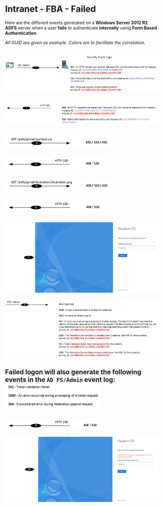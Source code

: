 ﻿# Intranet - FBA - Failed

Here are the different events generated on a **Windows Server 2012 R2 ADFS** server when a user **fails** to authenticate **internally** using **Form Based Authentication**.

*All GUID are given as example. Colors are to facilitate the correlation.*

![1](/Images/Intranet-FBA-Failed-1.png)
---
![2](/Images/Intranet-FBA-Failed-2.png)
---
![3](/Images/Intranet-FBA-Failed-3.png)
---
![4](/Images/Intranet-FBA-Failed-4.png)
---
![5](/Images/Intranet-FBA-Failed-5.png)
---
![6](/Images/Intranet-FBA-Failed-6.png)
---
![7](/Images/Intranet-FBA-Failed-7.png)
---
![8](/Images/Intranet-FBA-Failed-8.png)

Failed logon will also generate the following events in the `AD FS/Admin` event log:
![8-admin](/Images/Intranet-FBA-Failed-8-Admin.png)
---
![9](/Images/Intranet-FBA-Failed-9.png)
---
![10](/Images/Intranet-FBA-Failed-10.png)